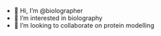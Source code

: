 - 👋 Hi, I’m @biolographer
- 👀 I’m interested in biolography
- 💞️ I’m looking to collaborate on protein modelling

<!---
biolographer/biolographer is a ✨ special ✨ repository because its `README.md` (this file) appears on your GitHub profile.
You can click the Preview link to take a look at your changes.
--->
